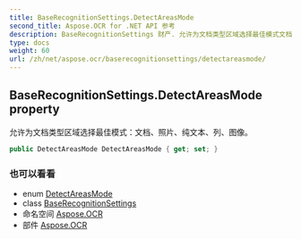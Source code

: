 ```yaml
---
title: BaseRecognitionSettings.DetectAreasMode
second_title: Aspose.OCR for .NET API 参考
description: BaseRecognitionSettings 财产. 允许为文档类型区域选择最佳模式文档照片纯文本列图像
type: docs
weight: 60
url: /zh/net/aspose.ocr/baserecognitionsettings/detectareasmode/
---
```

## BaseRecognitionSettings.DetectAreasMode property

允许为文档类型区域选择最佳模式：文档、照片、纯文本、列、图像。

```csharp
public DetectAreasMode DetectAreasMode { get; set; }
```

### 也可以看看

* enum [DetectAreasMode](../../detectareasmode/)
* class [BaseRecognitionSettings](../)
* 命名空间 [Aspose.OCR](../../baserecognitionsettings/)
* 部件 [Aspose.OCR](../../../)


